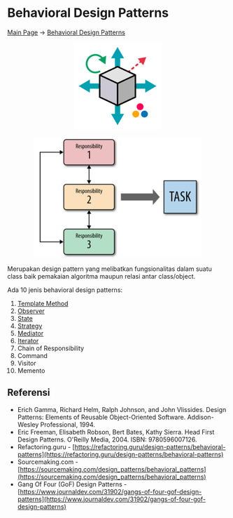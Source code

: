 # Behavioral Design Patterns

[Main Page](..) → [Behavioral Design Patterns](#)

<p align="center" style="text-align:center"><img src="../assets/img/pattern/behavioral.png" alt="Behavioral Design Patterns" height="200" class="thumbnail" /></p>

<p align="center" style="text-align:center"><img src="../assets/img/behavioral/behavioral-model.png" alt="Behavioral Design Patterns Model" class="center" /></p>

Merupakan design pattern yang melibatkan fungsionalitas dalam suatu class baik pemakaian algoritma maupun relasi antar class/object.

Ada 10 jenis behavioral design patterns:

1. [Template Method](Template-Method)
2. [Observer](Observer)
3. [State](State)
4. [Strategy](Strategy)
5. [Mediator](Mediator)
6. [Iterator](Iterator)
7. Chain of Responsibility
8. Command
9. Visitor
10. Memento


## Referensi

- Erich Gamma, Richard Helm, Ralph Johnson, and John Vlissides. Design Patterns: Elements of Reusable Object-Oriented Software. Addison-Wesley Professional, 1994.
- Eric Freeman, Elisabeth Robson, Bert Bates, Kathy Sierra. Head First Design Patterns. O'Reilly Media, 2004. ISBN: 9780596007126.
- Refactoring.guru - [https://refactoring.guru/design-patterns/behavioral-patterns](https://refactoring.guru/design-patterns/behavioral-patterns)
- Sourcemaking.com - [https://sourcemaking.com/design_patterns/behavioral_patterns](https://sourcemaking.com/design_patterns/behavioral_patterns)
- Gang Of Four (GoF) Design Patterns - [https://www.journaldev.com/31902/gangs-of-four-gof-design-patterns](https://www.journaldev.com/31902/gangs-of-four-gof-design-patterns)
